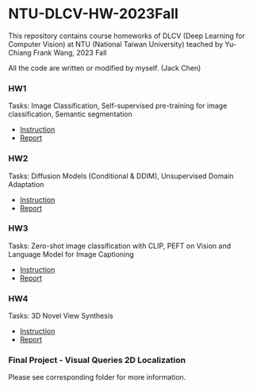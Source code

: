 # NTU-DLCV-HW-2023Fall

This repository contains course homeworks of DLCV (Deep Learning for Computer Vision) at NTU (National Taiwan University) teached by Yu-Chiang Frank Wang, 2023 Fall

All the code are written or modified by myself. (Jack Chen)

### HW1
Tasks: Image Classification, Self-supervised pre-training for image classification, Semantic segmentation
 - [Instruction](https://docs.google.com/presentation/d/17BmuGNCfDK6iUsAslqrbntDjhIggxHhJMsYcpAe1PUs/edit#slide=id.g2453aa960fb_0_412)
 - [Report](https://docs.google.com/presentation/d/1tycXy6JL2Iv90byDlmDP7MNMiEhqKeUbYhLlUbVEzUY/edit#slide=id.p)

### HW2
Tasks: Diffusion Models (Conditional & DDIM), Unsupervised Domain Adaptation
 - [Instruction](https://docs.google.com/presentation/d/15b66XgabFDN88sUW6zdqHRSU_VBlE3_A/edit#slide=id.g15853308d56_0_139)
 - [Report](https://docs.google.com/presentation/d/1-kyW0OtYkxwHUaKbvqUZTGnJ8p1LZrIveO8ITyzDrkE/edit#slide=id.p)

### HW3
Tasks: Zero-shot image classification with CLIP, PEFT on Vision and Language Model for Image Captioning
 - [Instruction](https://docs.google.com/presentation/d/1EULIBowTya5Teydha7DhopHGA8Mzy4QmghByLa3PiL8/edit#slide=id.g25e29648d63_1_276)
 - [Report](https://docs.google.com/presentation/d/1Y4-QEKAniai0aoxuyuuMExtoKHXcUdO5RPrHfE-ImMU/edit#slide=id.g2987491f25f_0_56)

### HW4
Tasks: 3D Novel View Synthesis
 - [Instruction](https://docs.google.com/presentation/d/1Uvc4HGW5kRD42XxSZ6ibiwQ1meKOeWQNnmsuVgs5-FE/edit#slide=id.g1033fced660_1_162)
 - [Report](https://docs.google.com/presentation/d/176HpfzB0ZiTGE225IpXKgwAHd-Tvw-EaItdvAeEzDXo/edit#slide=id.g262644fa15b_0_50)

### Final Project - Visual Queries 2D Localization
Please see corresponding folder for more information.